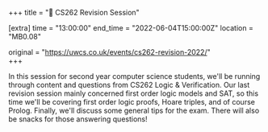 +++
title = "🧠 CS262 Revision Session"

[extra]
time = "13:00:00"
end_time = "2022-06-04T15:00:00Z"
location = "MB0.08"

original = "https://uwcs.co.uk/events/cs262-revision-2022/"    
+++

In this session for second year computer science students, we'll be running through content and questions from CS262 Logic & Verification. Our last revision session mainly concerned first order logic models and SAT, so this time we'll be covering first order logic proofs, Hoare triples, and of course Prolog. Finally, we'll discuss some general tips for the exam. There will also be snacks for those answering questions\!

